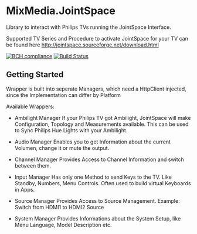 # MixMedia.JointSpace
Library to interact with Philips TVs running the JointSpace Interface.

Supported TV Series and Procedure to activate JointSpace for your TV can be found here http://jointspace.sourceforge.net/download.html

[![BCH compliance](https://bettercodehub.com/edge/badge/NikoMix/MixMedia.JointSpace?branch=master)](https://bettercodehub.com/)
[![Build Status](https://travis-ci.org/NikoMix/MixMedia.JointSpace.svg?branch=master)](https://travis-ci.org/NikoMix/MixMedia.JointSpace)

## Getting Started
Wrapper is built into seperate Managers, which need a HttpClient injected, since the Implementation can differ by Platform

Available Wrappers:
- Ambilight Manager
If your Philips TV got Ambilight, JointSpace will make Configuration, Topology and Measurements available.
This can be used to Sync Philips Hue Lights with your Ambilight.

- Audio Manager
Enables you to get Information about the current Volumen, change it or mute the output.

- Channel Manager
Provides Access to Channel Information and switch between them.

- Input Manager
Has only one Method to send Keys to the TV. Like Standby, Numbers, Menu Controls.
Often used to build virtual Keyboards in Apps.

- Source Manager
Provides Access to Source Management. Example: Switch from HDMI1 to HDMI2 Source

- System Manager
Provides Informations about the System Setup, like Menu Language, Model Description etc.
